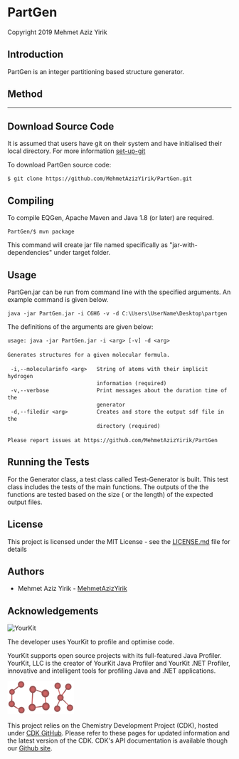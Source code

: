 # PartGen

Copyright 2019 Mehmet Aziz Yirik

## Introduction

PartGen is an integer partitioning based structure generator.

## Method

---

## Download Source Code

It is assumed that users have git on their system and have initialised their local directory. For more information [set-up-git](https://help.github.com/articles/set-up-git/ )

To download PartGen source code:

```
$ git clone https://github.com/MehmetAzizYirik/PartGen.git
```
## Compiling

To compile EQGen, Apache Maven and Java 1.8 (or later) are required.
```
PartGen/$ mvn package
```
This command will create jar file named specifically as "jar-with-dependencies" under target folder.

## Usage

PartGen.jar can be run from command line with the specified arguments. An example command is given below.

```
java -jar PartGen.jar -i C6H6 -v -d C:\Users\UserName\Desktop\partgen
```

The definitions of the arguments are given below:

```
usage: java -jar PartGen.jar -i <arg> [-v] -d <arg>

Generates structures for a given molecular formula. 

 -i,--molecularinfo <arg>   String of atoms with their implicit hydrogen
                            information (required)
 -v,--verbose               Print messages about the duration time of the
                            generator
 -d,--filedir <arg>         Creates and store the output sdf file in the
                            directory (required)

Please report issues at https://github.com/MehmetAzizYirik/PartGen
```

## Running the Tests

For the Generator class, a test class called Test-Generator is built. This test class includes the tests of the main functions. The outputs of the the functions are tested based on the size ( or the length) of the expected output files. 

## License
This project is licensed under the MIT License - see the [LICENSE.md](https://github.com/MehmetAzizYirik/PartGen/blob/master/LICENSE) file for details

## Authors

 - Mehmet Aziz Yirik - [MehmetAzizYirik](https://github.com/MehmetAzizYirik)
 
## Acknowledgements
![YourKit](https://camo.githubusercontent.com/97fa03cac759a772255b93c64ab1c9f76a103681/68747470733a2f2f7777772e796f75726b69742e636f6d2f696d616765732f796b6c6f676f2e706e67)

The developer uses YourKit to profile and optimise code.

YourKit supports open source projects with its full-featured Java Profiler. YourKit, LLC is the creator of YourKit Java Profiler and YourKit .NET Profiler, innovative and intelligent tools for profiling Java and .NET applications.

![cdk](https://github.com/MehmetAzizYirik/HMD/blob/master/cdk.png)

This project relies on the Chemistry Development Project (CDK), hosted under [CDK GitHub](http://cdk.github.io/). Please refer to these pages for updated information and the latest version of the CDK. CDK's API documentation is available though our [Github site](http://cdk.github.io/cdk/).

